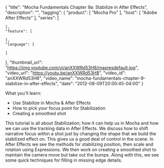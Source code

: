 {
  "title": "Mocha Fundamentals Chapter 9a: Stabilize in After Effects",
  "description": "",
  "tagging": {
    "product": [
      "Mocha Pro"
    ],
    "host": [
      "Adobe After Effects"
    ],
    "series": [

    ],
    "feature": [

    ],
    "language": [

    ]
  },
  "thumbnail_url": "https://img.youtube.com/vi/anXXWRd53H8/maxresdefault.jpg",
  "video_url": "https://youtu.be/anXXWRd53H8",
  "video_id": "anXXWRd53H8",
  "video_name": "mocha-fundamentals-chapter-9-stabilize-in-after-effects",
  "date": "2012-08-09T20:00:45-04:00"
}

What you'll learn:

  * Use Stabilize in Mocha &amp; After Effects
  * How to pick your focus point for Stabilization
  * Creating a smoothed shot

This tutorial is all about Stabilization; how it can help us in Mocha and how
we can use the tracking data in After Effects. We discuss how to shift
narrative focus within a shot just by changing the shape that we build the
stabilized effect on. This gives us a good deal of control in the scene. In
After Effects we see the methods for stabilizing position, then scale and
rotation using Expressions. We then work on creating a smoothed shot to
maintain the camera move but take out the bumps. Along with this, we see some
quick techniques for filling in missing edge details.
